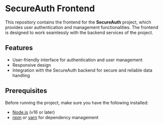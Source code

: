 # SecureAuth Frontend

This repository contains the frontend for the **SecureAuth** project, which provides user authentication and management functionalities. The frontend is designed to work seamlessly with the backend services of the project.

## Features

- User-friendly interface for authentication and user management
- Responsive design
- Integration with the SecureAuth backend for secure and reliable data handling

## Prerequisites

Before running the project, make sure you have the following installed:

- [Node.js](https://nodejs.org/) (v16 or later)
- [npm](https://www.npmjs.com/) or [yarn](https://yarnpkg.com/) for dependency management
